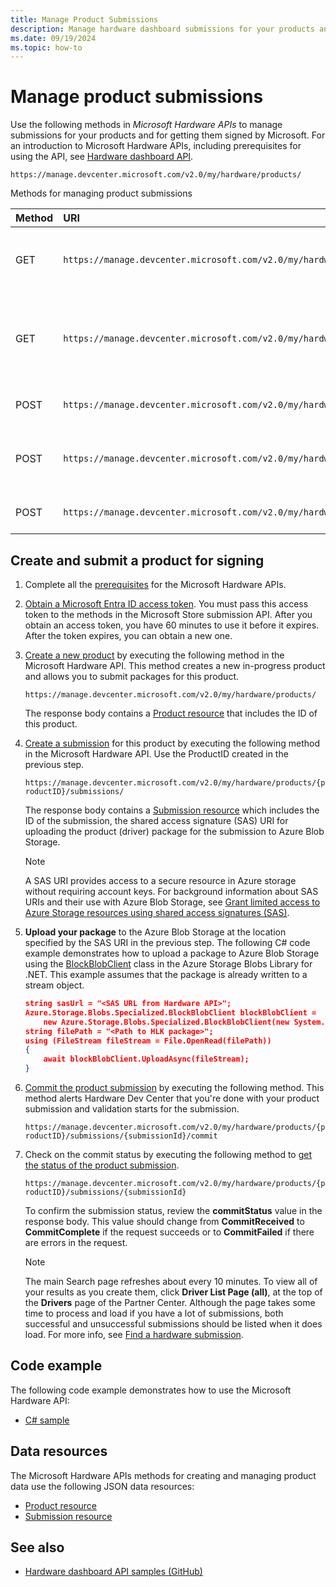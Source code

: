 ```yaml
---
title: Manage Product Submissions
description: Manage hardware dashboard submissions for your products and get them signed by Microsoft.
ms.date: 09/19/2024
ms.topic: how-to
---
```


# Manage product submissions

Use the following methods in *Microsoft Hardware APIs* to manage submissions for your products and for getting them signed by Microsoft. For an introduction to Microsoft Hardware APIs, including prerequisites for using the API, see [Hardware dashboard API](dashboard-api.md).

`https://manage.devcenter.microsoft.com/v2.0/my/hardware/products/`

Methods for managing product submissions

| Method | URI | Description |
|:-|:-|:-|
| GET | `https://manage.devcenter.microsoft.com/v2.0/my/hardware/products/{productID}` | [Get status/data for a specific product](get-a-product.md) |
| GET | `https://manage.devcenter.microsoft.com/v2.0/my/hardware/products/{productID}/submissions/{submissionId}` | [Get status/data for a specific submission of a product](get-a-submission.md) |
| POST | `https://manage.devcenter.microsoft.com/v2.0/my/hardware/products` | [Create a new product](create-a-new-product.md) |
| POST | `https://manage.devcenter.microsoft.com/v2.0/my/hardware/products/{productID}/submissions/` | [Create a new submission for a product](create-a-new-submission-for-a-product.md) |
| POST | `https://manage.devcenter.microsoft.com/v2.0/my/hardware/products/{productID}/submissions/{submissionId}/commit` | [Commit a product submission](commit-a-product-submission.md) |

## Create and submit a product for signing

1. Complete all the [prerequisites](dashboard-api.md) for the Microsoft Hardware APIs.

1. [Obtain a Microsoft Entra ID access token](dashboard-api.md#obtain-a-microsoft-entra-id-access-token). You must pass this access token to the methods in the Microsoft Store submission API. After you obtain an access token, you have 60 minutes to use it before it expires. After the token expires, you can obtain a new one.

1. [Create a new product](create-a-new-product.md) by executing the following method in the Microsoft Hardware API. This method creates a new in-progress product and allows you to submit packages for this product.

    `https://manage.devcenter.microsoft.com/v2.0/my/hardware/products/`

    The response body contains a [Product resource](get-product-data.md#product-resource) that includes the ID of this product.

1. [Create a submission](create-a-new-submission-for-a-product.md) for this product by executing the following method in the Microsoft Hardware API. Use the ProductID created in the previous step.

    `https://manage.devcenter.microsoft.com/v2.0/my/hardware/products/{productID}/submissions/`

    The response body contains a [Submission resource](get-product-data.md#submission-resource) which includes the ID of the submission, the shared access signature (SAS) URI for uploading the product (driver) package for the submission to Azure Blob Storage. 

    > [!NOTE]
    > A SAS URI provides access to a secure resource in Azure storage without requiring account keys. For background information about SAS URIs and their use with Azure Blob Storage, see [Grant limited access to Azure Storage resources using shared access signatures (SAS)](/azure/storage/common/storage-sas-overview).

1. **Upload your package** to the Azure Blob Storage at the location specified by the SAS URI in the previous step.
The following C# code example demonstrates how to upload a package to Azure Blob Storage using the [BlockBlobClient](/dotnet/api/azure.storage.blobs.specialized.blockblobclient/) class in the Azure Storage Blobs Library for .NET. This example assumes that the package is already written to a stream object.

    ```json
    string sasUrl = "<SAS URL from Hardware API>";
    Azure.Storage.Blobs.Specialized.BlockBlobClient blockBlobClient =
        new Azure.Storage.Blobs.Specialized.BlockBlobClient(new System.Uri(sasUrl));
    string filePath = "<Path to HLK package>";
    using (FileStream fileStream = File.OpenRead(filePath))
    { 
        await blockBlobClient.UploadAsync(fileStream);
    }
    ```

1. [Commit the product submission](commit-a-product-submission.md) by executing the following method. This method alerts Hardware Dev Center that you're done with your product submission and validation starts for the submission.

    `https://manage.devcenter.microsoft.com/v2.0/my/hardware/products/{productID}/submissions/{submissionId}/commit`

1. Check on the commit status by executing the following method to [get the status of the product submission](get-a-submission.md).

    `https://manage.devcenter.microsoft.com/v2.0/my/hardware/products/{productID}/submissions/{submissionId}`

    To confirm the submission status, review the **commitStatus** value in the response body. This value should change from **CommitReceived** to **CommitComplete** if the request succeeds or to **CommitFailed** if there are errors in the request.

   >[!NOTE]
   >The main Search page refreshes about every 10 minutes. To view all of your results as you create them, click **Driver List Page (all)**, at the top of the **Drivers** page of the Partner Center. Although the page takes some time to process and load if you have a lot of submissions, both successful and unsuccessful submissions should be listed when it does load. For more info, see [Find a hardware submission](./hardware-submissions-view.md).

## Code example

The following code example demonstrates how to use the Microsoft Hardware API:

- [C# sample](https://download.microsoft.com/download/C/F/4/CF404E53-87A0-4204-BA13-A64B09A237C1/HardwareApiCSharpSample.zip)

## Data resources

The Microsoft Hardware APIs methods for creating and managing product data use the following JSON data resources:

- [Product resource](get-product-data.md#product-resource)
- [Submission resource](get-product-data.md#submission-resource)

## See also

- [Hardware dashboard API samples (GitHub)](https://aka.ms/hpc_async_api_samples)
